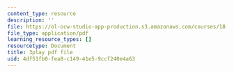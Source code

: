 ```yaml
---
content_type: resource
description: ''
file: https://ol-ocw-studio-app-production.s3.amazonaws.com/courses/18-06sc-linear-algebra-fall-2011/4df51fb0fea8c14941e59ccf240e4a63_t-n4a18AW08.pdf
file_type: application/pdf
learning_resource_types: []
resourcetype: Document
title: 3play pdf file
uid: 4df51fb0-fea8-c149-41e5-9ccf240e4a63
---
```

